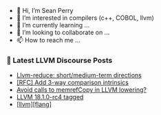 - 👋 Hi, I’m Sean Perry
- 👀 I’m interested in compilers (c++, COBOL, llvm)
- 🌱 I’m currently learning ...
- 💞️ I’m looking to collaborate on ...
- 📫 How to reach me ...

<!---
s66perry/s66perry is a ✨ special ✨ repository because its `README.md` (this file) appears on your GitHub profile.
You can click the Preview link to take a look at your changes.
--->
### 📕 Latest LLVM Discourse Posts

<!-- DISCOURSE-LLVM:START -->
- [Llvm-reduce: short/medium-term directions](https://discourse.llvm.org/t/llvm-reduce-short-medium-term-directions/64591?page=3#post_51)
- [[RFC] Add 3-way comparison intrinsics](https://discourse.llvm.org/t/rfc-add-3-way-comparison-intrinsics/76685#post_11)
- [Avoid calls to memrefCopy in LLVM lowering?](https://discourse.llvm.org/t/avoid-calls-to-memrefcopy-in-llvm-lowering/77479#post_6)
- [LLVM 18.1.0-rc4 tagged](https://discourse.llvm.org/t/llvm-18-1-0-rc4-tagged/77260#post_10)
- [[llvm][flang]](https://discourse.llvm.org/t/llvm-flang/77484#post_3)
<!-- DISCOURSE-LLVM:END -->
